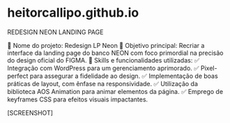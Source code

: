 # heitorcallipo.github.io

REDESIGN NEON LANDING PAGE

🚀 Nome do projeto: Redesign LP Neon
🎯 Objetivo principal: Recriar a interface da landing page do banco NEON com foco primordial na precisão do design oficial do FIGMA.
🔧 Skills e funcionalidades utilizadas:
✅ Integração com WordPress para um gerenciamento aprimorado.
✅ Pixel-perfect para assegurar a fidelidade ao design.
✅ Implementação de boas práticas de layout, com ênfase na responsividade.
✅ Utilização da biblioteca AOS Animation para animar elementos da página.
✅ Emprego de keyframes CSS para efeitos visuais impactantes.

[SCREENSHOT]


